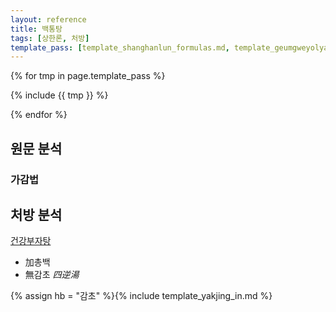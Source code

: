 ```yaml
---
layout: reference
title: 백통탕
tags: [상한론, 처방]
template_pass: [template_shanghanlun_formulas.md, template_geumgweyolyag_formulas.md, template_etc_formulas.md]
---
```



{% for tmp in page.template_pass %}

{% include {{ tmp }} %}

{% endfor %}

## 원문 분석



### 가감법




## 처방 분석

[건강부자탕]({{site.formulaurl}}/건강부자탕)
* 加총백
* 無감초 _四逆湯_

{% assign hb = "감초" %}{% include template_yakjing_in.md %}
